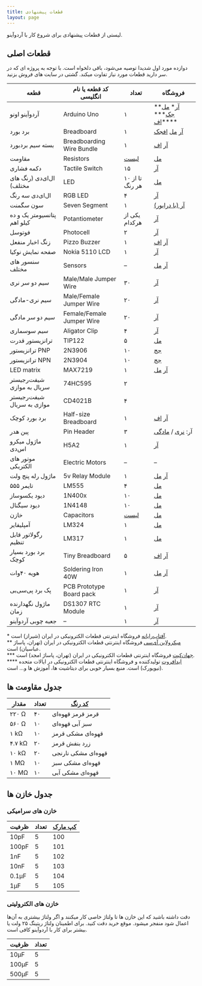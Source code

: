 ```yaml
---
title: قطعات پیشنهادی
layout: page
---
```


لیستی از قطعات پیشنهادی برای شروع کار با آردوآینو.

## قطعات اصلی

دوازده مورد اول شدیدا توصیه می‌شود، باقی دلخواه است. با توجه به پروژه ای که در سر دارید قطعات مورد نیاز تفاوت میکند. گشتی در سایت های فروش بزنید.

<table>
  <thead>
    <tr>
      <th>قطعه</th>
      <th>کد قطعه یا نام انگلیسی</th>
      <th>تعداد</th>
      <th>فروشگاه</th>
    </tr>
  </thead>
  <tbody>
    <tr>
      <td>آردوآینو اونو</td>
      <td> Arduino Uno </td>
      <td>۱</td>
      <td><a href="http://shop.aftabrayaneh.com/Arduino_UNO_R3.html">آر</a>* <a href="http://microlineic.com/index.php?productID=1983">مل</a>** <a href="http://www.jahankitshop.com/market/d/6589">جک</a>*** <a href="https://www.adafruit.com/products/50">اف</a>****</td>
    </tr>
    <tr>
      <td>برد بورد</td>
      <td> Breadboard </td>
      <td>۱</td>
      <td><a href="http://shop.aftabrayaneh.com/Peripherals/Pcb/Breadboard_MB102.html">آر</a> <a href="http://microlineic.com/index.php?productID=882">مل</a> <a href="https://www.adafruit.com/products/239">اف</a><a href="http://www.jahankitshop.com/market/d/6643">جک</a></td>
    </tr>
    <tr>
      <td>بسته سیم بردبورد</td>
      <td>Breadboarding Wire Bundle</td>
      <td>۱</td>
      <td><a href="http://shop.aftabrayaneh.com/breadboard_jumper_wire_kit_140pcs.html">آر</a> <a href="https://www.adafruit.com/products/153">اف</a></td>
    </tr>
    <tr>
      <td>مقاومت</td>
      <td> Resistors </td>
      <td><a href="#section-1">لیست</a></td>
      <td><a href="http://microlineic.com/index.php?categoryID=9">مل</a></td>
    </tr>
    <tr>
      <td>دکمه فشاری</td>
      <td> Tactile Switch </td>
      <td>۱۵</td>
      <td><a href="http://shop.aftabrayaneh.com/Micro_Switch.html">آر</a></td>
    </tr>
    <tr>
      <td>ال‌ای‌دی (رنگ های مختلف)</td>
      <td> LED </td>
      <td>۱۰ تا از هر رنگ</td>
      <td><a href="http://microlineic.com/index.php?categoryID=13">مل</a></td>
    </tr>
    <tr>
      <td>ال‌ای‌دی سه رنگ</td>
      <td> RGB LED </td>
      <td>۴</td>
      <td><a href="http://shop.aftabrayaneh.com/Electronic_Parts/LED/RGB_LED.html">آر</a></td>
    </tr>
    <tr>
      <td>سون سگمنت</td>
      <td> Seven Segment </td>
      <td>۱</td>
      <td><a href="http://shop.aftabrayaneh.com/74HC59-4D_Seven_Segment.html">آر (با درایور)</a></td>
    </tr>
    <tr>
      <td>پتانسیومتر یک و ده کیلو اهم</td>
      <td> Potantiometer </td>
      <td>یکی از هرکدام</td>
      <td><a href="http://shop.aftabrayaneh.com/POT10K_10K_Potentiometer.html">آر</a></td>
    </tr>
    <tr>
      <td>فوتوسل</td>
      <td> Photocell </td>
      <td>۲</td>
      <td><a href="shop.aftabrayaneh.com/Sensor_Photoresistor_5528.html">آر</a></td>
    </tr>
    <tr>
      <td>زنگ اخبار منفعل</td>
      <td> Pizzo Buzzer </td>
      <td>۱</td>
      <td><a href="http://shop.aftabrayaneh.com/Passive_Buzzer.html">آر</a> <a href="https://www.adafruit.com/products/338">اف</a></td>
    </tr>
    <tr>
      <td>صفحه نمایش نوکیا</td>
      <td>Nokia 5110 LCD</td>
      <td>۱</td>
      <td><a href="http://shop.aftabrayaneh.com/LCD_Monitors/Displays/NOKIA_5110-W_Arduino_LCD.html">آر</a></td>
    </tr>
    <tr>
      <td>سنسور های مختلف</td>
      <td> Sensors </td>
      <td> – </td>
      <td><a href="http://shop.aftabrayaneh.com/Sensors">آر</a> <a href="http://microlineic.com/index.php?categoryID=55">مل</a></td>
    </tr>
    <tr>
      <td>سیم دو سر نری</td>
      <td> Male/Male Jumper Wire </td>
      <td>۳۰</td>
      <td><a href="http://shop.aftabrayaneh.com/Peripherals/Cable_Jumperwire/Wire_Dupont_MM.html">آر</a></td>
    </tr>
    <tr>
      <td>سیم نری-مادگی</td>
      <td> Male/Female Jumper Wire </td>
      <td>۲۰</td>
      <td><a href="http://shop.aftabrayaneh.com/Peripherals/Cable_Jumperwire/Wire_Dupont_MF.html">آر</a></td>
    </tr>
    <tr>
      <td>سیم دو سر مادگی</td>
      <td> Female/Female Jumper Wire </td>
      <td>۲۰</td>
      <td><a href="http://shop.aftabrayaneh.com/Peripherals/Cable_Jumperwire/Wire_Dupont_FF.html">آر</a></td>
    </tr>
    <tr>
      <td>سیم سوسماری</td>
      <td> Aligator Clip </td>
      <td>۴</td>
      <td><a href="http://shop.aftabrayaneh.com/Peripherals/Cable_Jumperwire/Alligator_Clip_Cable.html">آر</a></td>
    </tr>
    <tr>
      <td>ترانزیستور قدرت</td>
      <td>TIP122</td>
      <td>۵</td>
      <td><a href="http://microlineic.com/index.php?productID=401">مل</a></td>
    </tr>
    <tr>
      <td>ترانزیستور PNP</td>
      <td>2N3906</td>
      <td>۱۰</td>
      <td><a href="http://jaamejamelec.ir/index.php?route=product/product&product_id=2337">جج</a></td>
    </tr>
    <tr>
      <td>ترانزیستور NPN</td>
      <td>2N3904</td>
      <td>۱۰</td>
      <td><a href="http://jaamejamelec.ir/index.php?route=product/product&product_id=2154">جج</a></td>
    </tr>
    <tr>
    <tr>
      <td>LED matrix</td>
      <td>MAX7219</td>
      <td>۱</td>
      <td><a href="http://shop.aftabrayaneh.com/MAX7219_Dot_Matrix.html">آر</a> <a href="http://microlineic.com/index.php?productID=2012">مل</a></td>
    </tr>
    <tr>
      <td>شیفت‌رجیستر سریال به موازی</td>
      <td>74HC595</td>
      <td>۲</td>
      <td></td>
    </tr>
    <tr>
      <td>شیفت‌رجیستر موازی به سریال</td>
      <td>CD4021B</td>
      <td>۴</td>
      <td></td>
    </tr>
      <td>برد بورد کوچک</td>
      <td> Half-size Breadboard</td>
      <td>۱</td>
      <td><a href="http://shop.aftabrayaneh.com/Peripherals/Pcb/Breadboard_MB102_Mini.html">آر</a> <a href="https://www.adafruit.com/products/64">اف</a></td>
    </tr>
    <tr>
      <td>پین هدر</td>
      <td> Pin Header </td>
      <td>۳</td>
      <td>آر: <a href="http://shop.aftabrayaneh.com/Electronic_Parts/Electronic_Parts_Other/401_Mail_Pin_Header.html"> نری</a> / <a href="http://shop.aftabrayaneh.com/Electronic_Parts/Electronic_Parts_Other/401_Female_Pin_Header.html">مادگی</a></td>
    </tr>
    <tr>
      <td>ماژول میکرو اس‌دی</td>
      <td>H5A2</td>
      <td>۱</td>
      <td><a href="http://shop.aftabrayaneh.com/Micro_SD_TF_Card_Module_H5A2.html">آر</a></td>
    </tr>
    <tr>
      <td>موتور های الکتریکی</td>
      <td> Electric Motors </td>
      <td> – </td>
      <td> – </td>
    </tr>
    <tr>
      <td>ماژول رله پنج ولت</td>
      <td> 5v Relay Module</td>
      <td>۱</td>
      <td><a href="http://shop.aftabrayaneh.com/2Chanel_5v_relay.html">آر</a> <a href="http://microlineic.com/index.php?productID=2017">مل</a></td>
    </tr>
    <tr>
      <td>تایمر ۵۵۵</td>
      <td> LM555 </td>
      <td>۴</td>
      <td><a href="http://microlineic.com/index.php?productID=1692">مل</a></td>
    </tr>
    <tr>
      <td>دیود یکسوساز</td>
      <td>1N400x</td>
      <td>۱۰</td>
      <td><a href="http://microlineic.com/index.php?productID=540">مل</a></td>
    </tr>
    <tr>
      <td>دیود سیگنال</td>
      <td>1N4148</td>
      <td>۱۰</td>
      <td><a href="http://microlineic.com/index.php?productID=538">مل</a></td>
    </tr>
    <tr>
      <td>خازن</td>
      <td> Capacitors </td>
      <td><a href="#section-2">لیست</a></td>
      <td><a href="http://microlineic.com/index.php?categoryID=27">مل</a></td>
    </tr>
    <tr>
      <td>آمپلیفایر</td>
      <td> LM324 </td>
      <td>۱</td>
      <td><a href="http://microlineic.com/index.php?productID=1695">مل</a></td>
    </tr>
    <tr>
      <td>رگولاتور قابل تنظیم</td>
      <td> LM317 </td>
      <td>۱</td>
      <td><a href="http://microlineic.com/index.php?productID=1693">مل</a></td>
    </tr>
    <tr>
      <td>برد بورد بسیار کوچک</td>
      <td> Tiny Breadboard</td>
      <td>۵</td>
      <td><a href="http://shop.aftabrayaneh.com/Peripherals/Pcb/Mini_Breadboard_SYB170.html">آر</a> <a href="https://www.adafruit.com/products/65">اف</a></td>
    </tr>
    <tr>
      <td>هویه ۴۰وات</td>
      <td>Soldering Iron 40W</td>
      <td>۱</td>
      <td><a href="http://shop.aftabrayaneh.com/TLN35_Solder_35W.html">آر</a> <a href="http://microlineic.com/index.php?productID=282">مل</a></td>
    </tr>
    <tr>
      <td>پک برد پی‌سی‌بی</td>
      <td>PCB Prototype Board pack</td>
      <td>۱</td>
      <td><a href="http://shop.aftabrayaneh.com/Peripherals/Pcb/Prototype_PCB_4Size.html">آر</a></td>
    </tr>
    <tr>
      <td>ماژول نگهدارنده زمان</td>
      <td>DS1307 RTC Module</td>
      <td>۱</td>
      <td><a href="http://shop.aftabrayaneh.com/Clock_Time_DS1307.html">آر</a></td>
    </tr>
    <tr>
      <td>جعبه چوبی آردوآینو</td>
      <td> – </td>
      <td>۱</td>
      <td><a href="http://shop.aftabrayaneh.com/Arduino_Boards/Arduino_UNO_Wooden_Case.html">آر</a></td>
    </tr>
  </tbody>
</table>

\* [آفتاب‌رایانه](http://aftabrayaneh.com) فروشگاه اینترنتی قطعات الکترونیکی در ایران (شیراز) است.  
\*\* [میکرولاین آی‌سی](http://microlineic.com) فروشگاه اینترنتی قطعات الکترونیکی در ایران (تهران، پاساژ عباسیان) است.  
\*\*\* [جهان‌کیت](http://www.jahankitshop.com/) فروشگاه اینترنتی قطعات الکترونیکی در ایران (تهران، پاساژ امجد) است.  
\*\*\*\* [ایدافروت](https://www.adafruit.com) تولیدکننده و فروشگاه اینترنتی قطعات الکترونیکی در ایالات متحده (نیویورک) است. منبع بسیار خوبی برای دیتاشیت ها، آموزش ها و... است.  

## جدول مقاومت ها

<table>
  <thead>
    <tr>
      <th>مقدار</th>
      <th>تعداد</th>
      <th><a href="http://www.electronics2000.co.uk/calc/resistor-code-calculator.php">کد رنگ</a></th>
    </tr>
  </thead>
  <tbody>
    <tr>
      <td>۲۲۰ Ω</td>
      <td>۴۰</td>
      <td>قرمز قرمز قهوه‌ای</td>
    </tr>
    <tr>
      <td>۵۶۰ Ω</td>
      <td>۱۰</td>
      <td>سبز آبی قهوه‌ای</td>
    </tr>
    <tr>
      <td>۱ kΩ</td>
      <td>۱۰</td>
      <td>قهوه‌ای مشکی قرمز</td>
    </tr>
    <tr>
      <td>۴.۷ kΩ</td>
      <td>۲۰</td>
      <td>زرد بنفش قرمز</td>
    </tr>
    <tr>
      <td>۱۰ kΩ</td>
      <td>۲۰</td>
      <td>قهوه‌ای مشکی نارنجی</td>
    </tr>
    <tr>
      <td>۱ MΩ</td>
      <td>۱۰</td>
      <td>قهوه‌ای مشکی سبز</td>
    </tr>
    <tr>
      <td>۱۰ MΩ</td>
      <td>۱۰</td>
      <td>قهوه‌ای مشکی آبی</td>
    </tr>
  </tbody>
</table>

## جدول خازن ها

### خازن های سرامیکی 

<table>
  <thead>
    <tr>
      <th>ظرفیت</th>
      <th>تعداد</th>
      <th><a href="http://www.radio-electronics.com/info/data/capacitor/capacitor-markings.php">کپ مارک</a></th>
    </tr>
  </thead>
  <tbody>
    <tr>
      <td>10pF</td>
      <td>5</td>
      <td>100</td>
    </tr>
    <tr>
      <td>100pF</td>
      <td>5</td>
      <td>101</td>
    </tr>
    <tr>
      <td>1nF</td>
      <td>5</td>
      <td>102</td>
    </tr>
    <tr>
      <td>10nF</td>
      <td>5</td>
      <td>103</td>
    </tr>
    <tr>
      <td>0.1&micro;F</td>
      <td>5</td>
      <td>104</td>
    </tr>
    <tr>
      <td>1&micro;F</td>
      <td>5</td>
      <td>105</td>
    </tr>
  </tbody>
</table>

### خازن های الکترولیتی 

دقت داشته باشید که این خازن ها تا ولتاژ خاصی کار میکنند و اگر ولتاژ بیشتری به آن‌ها اعمال شود منفجر میشود. موقع خرید دقت کنید. برای اطمینان ولتاژ ریتینگ ۲۵ ولت یا بیشتر برای کار با آردوآینو کافی است. 

<table>
  <thead>
    <tr>
      <th>ظرفیت</th>
      <th>تعداد</th>
    </tr>
  </thead>
  <tbody>
    <tr>
      <td>10&micro;F</td>
      <td>5</td>
    </tr>
    <tr>
      <td>100&micro;F</td>
      <td>5</td>
    </tr>
    <tr>
      <td>500&micro;F</td>
      <td>5</td>
    </tr>
  </tbody>
</table>
